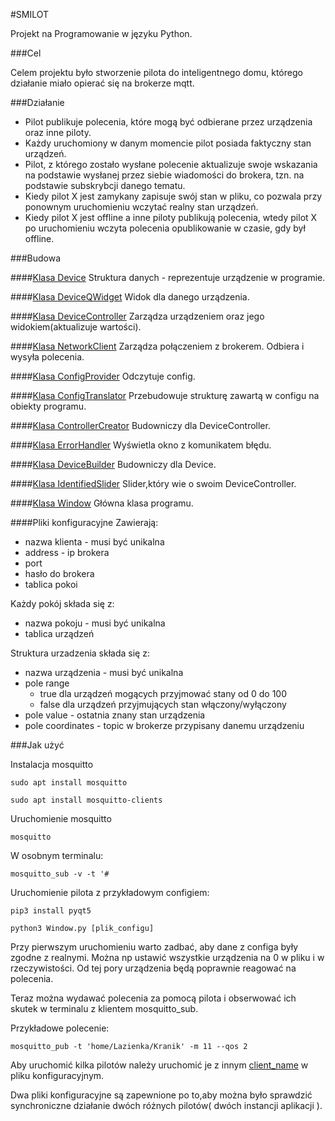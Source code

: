 #SMILOT

Projekt na Programowanie w języku Python.

###Cel

Celem projektu było stworzenie pilota do inteligentnego domu, którego działanie miało opierać
się na brokerze mqtt.

###Działanie

- Pilot publikuje polecenia, które mogą być odbierane przez urządzenia oraz inne piloty.
- Każdy uruchomiony w danym momencie pilot posiada faktyczny stan urządzeń.
- Pilot, z którego zostało wysłane polecenie aktualizuje swoje wskazania na podstawie wysłanej przez siebie wiadomości
do brokera, tzn. na podstawie subskrybcji danego tematu.
- Kiedy pilot X jest zamykany zapisuje swój stan w pliku, co pozwala przy ponownym uruchomieniu
wczytać realny stan urządzeń. 
- Kiedy pilot X jest offline a inne piloty publikują polecenia, wtedy pilot X
po uruchomieniu wczyta polecenia opublikowanie w czasie, gdy był offline.

###Budowa


####[Klasa Device](./Device.py)
Struktura danych - reprezentuje urządzenie w programie.

####[Klasa DeviceQWidget](./DeviceQWidget.py)
Widok dla danego urządzenia.

####[Klasa DeviceController](./DeviceController.py)
Zarządza urządzeniem oraz jego widokiem(aktualizuje wartości).

####[Klasa NetworkClient](./NetworkClient.py)
Zarządza połączeniem z brokerem. Odbiera i wysyła polecenia.

####[Klasa ConfigProvider](./ConfigProvider.py)
Odczytuje config.

####[Klasa ConfigTranslator](./ConfigTranslator.py)
Przebudowuje strukturę zawartą w configu na obiekty programu.

####[Klasa ControllerCreator](./ControllerCreator.py)
Budowniczy dla DeviceController.

####[Klasa ErrorHandler](./ErrorHandler.py)
Wyświetla okno z komunikatem błędu.

####[Klasa DeviceBuilder](./DeviceBuilder.py)
Budowniczy dla Device.

####[Klasa IdentifiedSlider](./IdentifiedSlider.py)
Slider,który wie o swoim DeviceController.

####[Klasa Window](./Window.py)
Główna klasa programu.


####Pliki konfiguracyjne
Zawierają:
- nazwa klienta - musi być unikalna
- address - ip brokera
- port
- hasło do brokera
- tablica pokoi

Każdy pokój składa się z:
- nazwa pokoju - musi być unikalna
- tablica urządzeń

Struktura urzadzenia składa się z:
- nazwa urządzenia - musi być unikalna
- pole range 
    - true dla urządzeń mogących przyjmować stany od 0 do 100
    - false dla urządzeń przyjmujących stan włączony/wyłączony
- pole value - ostatnia znany stan urządzenia
- pole coordinates - topic w brokerze przypisany danemu urządzeniu


###Jak użyć

Instalacja mosquitto

`sudo apt install mosquitto`

`sudo apt install mosquitto-clients`

Uruchomienie mosquitto

`mosquitto`

W osobnym terminalu:

`mosquitto_sub -v -t '#`

Uruchomienie pilota z przykładowym configiem:

`pip3 install pyqt5`

`python3 Window.py [plik_configu]`

Przy pierwszym uruchomieniu warto zadbać, aby dane z configa były zgodne z realnymi.
Można np ustawić wszystkie urządzenia na 0 w pliku i w rzeczywistości. Od tej pory urządzenia będą poprawnie reagować na polecenia.

Teraz można wydawać polecenia za pomocą pilota i obserwować ich skutek w terminalu z klientem mosquitto_sub.

Przykładowe polecenie:

`mosquitto_pub -t 'home/Lazienka/Kranik' -m 11 --qos 2`


Aby uruchomić kilka pilotów należy uruchomić je z innym [client_name]( ./config.json ) w pliku konfiguracyjnym.

Dwa pliki konfiguracyjne są zapewnione po to,aby można było sprawdzić synchroniczne działanie dwóch różnych pilotów( dwóch instancji aplikacji ).
